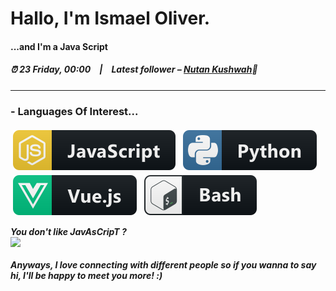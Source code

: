 <h1>Hallo,  I'm Ismael Oliver.</h1>
<h4> ...and I'm a Java Script </h4>
<h5>⏰ 23 Friday, 00:00&emsp;|&emsp;Latest follower – <a href="https://github.com/nootz1999/" target="_blank">Nutan Kushwah</a>👋</h5>
<hr>

### - Languages Of Interest...

<p>
  <!-- For more icons please follow  https://github.com/MikeCodesDotNET/ColoredBadges -->
  <img src="https://raw.githubusercontent.com/8bithemant/8bithemant/master/svg/dev/languages/js.svg" alt="js" style="vertical-align:top; margin:4px">
  <img src="https://raw.githubusercontent.com/8bithemant/8bithemant/master/svg/dev/languages/python.svg" alt="python" style="vertical-align:top; margin:4px">
  <img src="https://raw.githubusercontent.com/8bithemant/8bithemant/master/svg/dev/frameworks/vue.svg" alt="vue" style="vertical-align:top; margin:4px">
  <img src="https://raw.githubusercontent.com/8bithemant/8bithemant/master/svg/dev/tools/bash.svg" alt="bash" style="vertical-align:top; margin:4px">
</p>


<em><b> You don't like JavAsCripT ?<b></em> <br>
<img src="https://media.giphy.com/media/d9IWM2RLvDCv7Cn3Yk/giphy.gif" width="160"> 
<br><br>
<em><b>Anyways, I love connecting with different people</b> so if you wanna to say <b>hi, I'll be happy to meet you more!</b> :)</em>


<!-- Here is the TRASh

Here are some ideas to get you started:

- 🔭 I’m currently working on ...
- 🌱 I’m currently learning ...
- 👯 I’m looking to collaborate on ...
- 🤔 I’m looking for help with ...
- 💬 Ask me about ...
- 📫 How to reach me: ...
- 😄 Pronouns: ...
- ⚡ Fun fact: ...
-->
